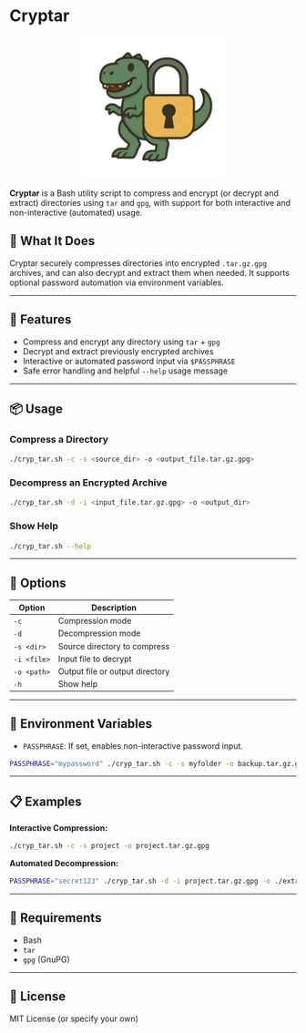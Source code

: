 # Cryptar

<p align="center">
    <img src="cryptar_logo.png" width="250">
</p>

**Cryptar** is a Bash utility script to compress and encrypt (or decrypt and extract) directories using `tar` and `gpg`, with support for both interactive and non-interactive (automated) usage.

## 🔐 What It Does

Cryptar securely compresses directories into encrypted `.tar.gz.gpg` archives, and can also decrypt and extract them when needed. It supports optional password automation via environment variables.

---

## 🚀 Features

- Compress and encrypt any directory using `tar` + `gpg`
- Decrypt and extract previously encrypted archives
- Interactive or automated password input via `$PASSPHRASE`
- Safe error handling and helpful `--help` usage message

---

## 📦 Usage

### Compress a Directory

```bash
./cryp_tar.sh -c -s <source_dir> -o <output_file.tar.gz.gpg>
```

### Decompress an Encrypted Archive

```bash
./cryp_tar.sh -d -i <input_file.tar.gz.gpg> -o <output_dir>
```

### Show Help

```bash
./cryp_tar.sh --help
```

---

## 🔧 Options

| Option     | Description                                             |
|------------|---------------------------------------------------------|
| `-c`       | Compression mode                                        |
| `-d`       | Decompression mode                                      |
| `-s <dir>` | Source directory to compress                            |
| `-i <file>`| Input file to decrypt                                   |
| `-o <path>`| Output file or output directory                         |
| `-h`       | Show help                                               |

---

## 🔐 Environment Variables

- `PASSPHRASE`: If set, enables non-interactive password input.

```bash
PASSPHRASE="mypassword" ./cryp_tar.sh -c -s myfolder -o backup.tar.gz.gpg
```

---

## 📋 Examples

**Interactive Compression:**
```bash
./cryp_tar.sh -c -s project -o project.tar.gz.gpg
```

**Automated Decompression:**
```bash
PASSPHRASE="secret123" ./cryp_tar.sh -d -i project.tar.gz.gpg -o ./extracted
```

---

## 📎 Requirements

- Bash
- `tar`
- `gpg` (GnuPG)

---

## 📄 License

MIT License (or specify your own)